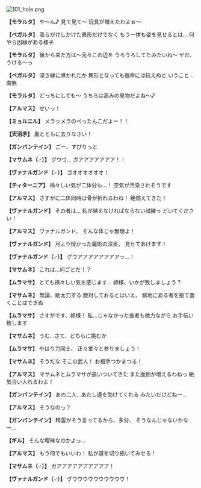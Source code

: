 
![101_hole.png](../images/backgrounds/101_hole.png)

**【モラルタ】**
や～ん♪
見て見て～
玩具が増えたわよぉ～

**【ベガルタ】**
我らがけしかけた異形だけでなく
もう一体も姿を見せるとは…
何やら因縁がある様子

**【モラルタ】**
後から来た方は～元々この辺を
うろうろしてたみたいね～
ヤだ、うける～っ

**【ベガルタ】**
深き縁に導かれたか
異形となっても宿命には抗えぬと
いうこと…南無

**【モラルタ】**
どっちにしても～
うちらは高みの見物だよね～♪

**【アルマス】**
せいっ！

**【ミョルニル】**
メラッメラのぺったんこだよー！！

**【天沼矛】**
風とともに去りなさい！

**【ガンバンテイン】**
ごー、すぴりっと

**【マサムネ（♂）】**
グウウ…
ガアアアアアアア！！

**【ヴァナルガンド（♂）】**
ゴオオオオオオ！

**【ティターニア】**
禍々しい気が二体分も…！
空気が汚染されそうです

**【アルマス】**
さすがに二体同時は骨が折れるわね！
絶燃えてきた！

**【ヴァナルガンド】**
その者は…
私が越えなければならない試練っ
どいてください！

**【アルマス】**
ヴァナルガンド、
そんな体じゃ無理よ！

**【ヴァナルガンド】**
月より授かった魔術の深奥、
見せてあげます！

**【ヴァナルガンド（♂）】**
グウアアアアアアアアッ…！

**【マサムネ】**
これは…何ごとだ！？

**【ムラマサ】**
とても禍々しい気を感じます…
姉様、いかが致しましょう？

**【マサムネ】**
無論、助太刀する
敵対しておるとはいえ、
窮地にある者を捨て置くことはできぬ

**【ムラマサ】**
さすがです、姉様！
私…じゃなかった拙者も微力ながら
お手伝い致します

**【マサムネ】**
うむ…さて、どちらに挑むか

**【ムラマサ】**
やはり刀同士、
正々堂々と参りましょう！

**【マサムネ】**
そうだな
そこの武人！
お相手つかまつる！

**【アルマス】**
マサムネとムラマサが追いついてきた
また面倒が増えるわねっ
絶気合い入れるわよ！

**【ガンバンテイン】**
あの二人…あたし達を助けてくれる
みたいだけどねー…

**【アルマス】**
そうなのっ？

**【ガンバンテイン】**
精霊がそう言ってるから、多分、
そうなんじゃないかなー…

**【ギル】**
そんな曖昧なのかよっ…

**【アルマス】**
もう何でもいいわ！
私が道を切り拓いてみせる！

**【マサムネ（♂）】**
ガアアアアアアアアアア！

**【ヴァナルガンド（♂）】**
グウウウウウウウウウウ！